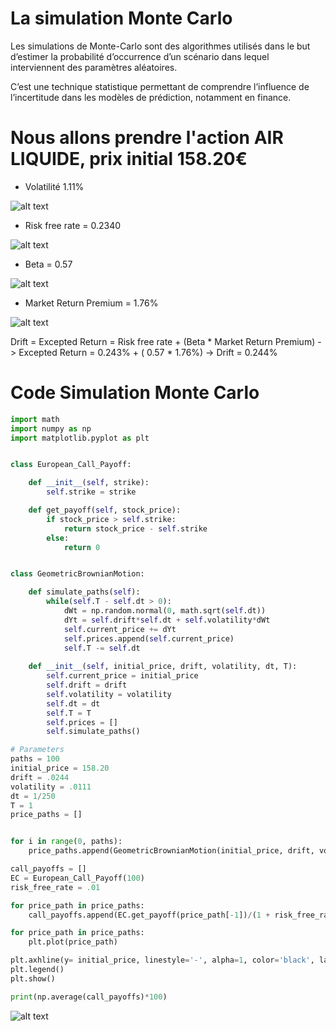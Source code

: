 # La simulation Monte Carlo

 Les simulations de Monte-Carlo sont des algorithmes utilisés dans le but d’estimer la probabilité d’occurrence d’un scénario dans lequel interviennent des paramètres aléatoires. 
 
 C’est une technique statistique permettant de comprendre l’influence de l’incertitude dans les modèles de prédiction, notamment en finance.


# Nous allons prendre l'action AIR LIQUIDE, prix  initial 158.20€

* Volatilité 1.11%
 
![alt text](https://i.ibb.co/FYXdLJV/screen2.png)

* Risk free rate = 0.2340

![alt text](https://i.ibb.co/4fd2J5d/taux-sans-risque.png)

* Beta = 0.57

![alt text](https://i.ibb.co/Hgm0wdc/beta.png)

* Market Return Premium = 1.76%

![alt text](https://i.ibb.co/sg63S3s/market-return-premium.png)

Drift = Excepted Return = Risk free rate + (Beta * Market Return Premium)
                        -> Excepted Return = 0.243% + ( 0.57 * 1.76%)
                        -> Drift = 0.244%

# Code Simulation Monte Carlo

```python
import math
import numpy as np
import matplotlib.pyplot as plt


class European_Call_Payoff:

    def __init__(self, strike):
        self.strike = strike

    def get_payoff(self, stock_price):
        if stock_price > self.strike:
            return stock_price - self.strike
        else:
            return 0


class GeometricBrownianMotion:

    def simulate_paths(self):
        while(self.T - self.dt > 0):
            dWt = np.random.normal(0, math.sqrt(self.dt))  
            dYt = self.drift*self.dt + self.volatility*dWt 
            self.current_price += dYt  
            self.prices.append(self.current_price)  
            self.T -= self.dt 
            
    def __init__(self, initial_price, drift, volatility, dt, T):
        self.current_price = initial_price      
        self.drift = drift
        self.volatility = volatility
        self.dt = dt
        self.T = T
        self.prices = []
        self.simulate_paths()

# Parameters
paths = 100
initial_price = 158.20
drift = .0244
volatility = .0111
dt = 1/250
T = 1
price_paths = []


for i in range(0, paths):
    price_paths.append(GeometricBrownianMotion(initial_price, drift, volatility, dt, T).prices)

call_payoffs = []
EC = European_Call_Payoff(100)
risk_free_rate = .01

for price_path in price_paths:
    call_payoffs.append(EC.get_payoff(price_path[-1])/(1 + risk_free_rate))  

for price_path in price_paths:
    plt.plot(price_path)  

plt.axhline(y= initial_price, linestyle='-', alpha=1, color='black', label='Initial Price')
plt.legend()
plt.show()

print(np.average(call_payoffs)*100) 

```

![alt text](https://www.zupimages.net/up/22/05/kq08.png)



